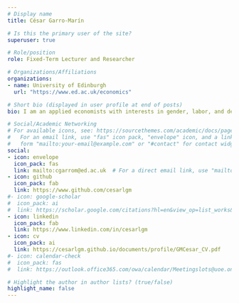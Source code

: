 ```yaml
---
# Display name
title: César Garro-Marín

# Is this the primary user of the site?
superuser: true

# Role/position
role: Fixed-Term Lecturer and Researcher

# Organizations/Affiliations
organizations:
- name: University of Edinburgh
  url: "https://www.ed.ac.uk/economics"

# Short bio (displayed in user profile at end of posts)
bio: I am an applied economists with interests in gender, labor, and development economics.

# Social/Academic Networking
# For available icons, see: https://sourcethemes.com/academic/docs/page-builder/#icons
#   For an email link, use "fas" icon pack, "envelope" icon, and a link in the
#   form "mailto:your-email@example.com" or "#contact" for contact widget.
social:
- icon: envelope
  icon_pack: fas
  link: mailto:cgarrom@ed.ac.uk  # For a direct email link, use "mailto:test@example.org".
- icon: github
  icon_pack: fab
  link: https://www.github.com/cesarlgm
#- icon: google-scholar
#  icon_pack: ai
#  link: https://scholar.google.com/citations?hl=en&view_op=list_works&authuser=2&gmla=ALUCkoUoKtbPiRsf0wZK6UcMuJWcXRFaq_PaVe4eAmIFjfK_uRasrYf9-HHcQj5bXxB0-9jAtOwn3OaC6TaaWQ&user=HrWfU6AAAAAJ
- icon: linkedin
  icon_pack: fab
  link: https://www.linkedin.com/in/cesarlgm
- icon: cv
  icon_pack: ai
  link: https://cesarlgm.github.io/documents/profile/GMCesar_CV.pdf
#- icon: calendar-check
#  icon_pack: fas
#  link: https://outlook.office365.com/owa/calendar/Meetingslots@uoe.onmicrosoft.com/bookings/

# Highlight the author in author lists? (true/false)
highlight_name: false
---
```

